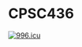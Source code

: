 # CPSC436
<a href="https://996.icu"><img src="https://img.shields.io/badge/link-996.icu-red.svg" alt="996.icu" /></a>
